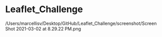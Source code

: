 # Leaflet_Challenge
/Users/marcellisv/Desktop/GitHub/Leaflet_Challenge/screenshot/Screen Shot 2021-03-02 at 8.29.22 PM.png
